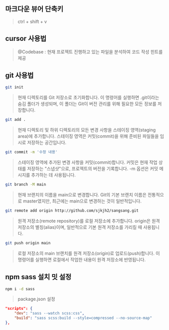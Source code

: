 ## 마크다운 뷰어 단축키
> ctrl + shift + v

## cursor 사용법
> @Codebase : 
> 현재 프로젝트 진행하고 있는 파일을 분석하여 코드 작성 힌트를 제공

## git 사용법
```bash
git init
```
> 현재 디렉토리를 Git 저장소로 초기화합니다. 이 명령어를 실행하면 .git이라는 숨김 폴더가 생성되며, 이 폴더는 Git이 버전 관리를 위해 필요한 모든 정보를 저장합니다.

```bash
git add .
```
> 현재 디렉토리 및 하위 디렉토리의 모든 변경 사항을 스테이징 영역(staging area)에 추가합니다. 스테이징 영역은 커밋(commit)을 위해 준비된 파일들을 임시로 저장하는 공간입니다.

```bash
git commit -m '수정 내용'
```
> 스테이징 영역에 추가된 변경 사항을 커밋(commit)합니다. 커밋은 현재 작업 상태를 저장하는 "스냅샷"으로, 프로젝트의 버전을 기록합니다. -m 옵션은 커밋 메시지를 추가하는 데 사용됩니다.

```bash
git branch -M main
```
> 현재 브랜치의 이름을 main으로 변경합니다. Git의 기본 브랜치 이름은 전통적으로 master였지만, 최근에는 main으로 변경하는 것이 일반적입니다.

```bash
git remote add origin http://github.com/sjkjh2/sangsang.git
```
> 원격 저장소(remote repository)를 로컬 저장소에 추가합니다. origin은 원격 저장소의 별칭(alias)이며, 일반적으로 기본 원격 저장소를 가리킬 때 사용됩니다.

```bash
git push origin main
```
> 로컬 저장소의 main 브랜치를 원격 저장소(origin)로 업로드(push)합니다. 이 명령어를 실행하면 로컬에서 작업한 내용이 원격 저장소에 반영됩니다.

## npm sass 설치 밋 설정
```bash
npm i -d sass
```

>package.json 설정
```json
"scripts": {
    "dev": "sass --watch scss:css",
    "build": "sass scss:build --style=compressed --no-source-map"
},
```

